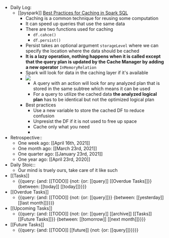 - Daily Log:
    - [[pyspark]] [Best Practices for Caching in Spark SQL](https://towardsdatascience.com/best-practices-for-caching-in-spark-sql-b22fb0f02d34)
        - Caching is a common technique for reusing some computation
        - It can speed up queries that use the same data
        - There are two functions used for caching
            - `df.cahce()`
            - `df.persist()`
        - Persist takes an optional argument `storageLevel` where we can specify the location where the data should be cached
        - **It is a lazy operation, nothing happens when it is called except that the query plan is updated by the Cache Manager by adding a new operator** `InMemoryRelation`
        - Spark will look for data in the caching layer if it's available
        - ![](https://firebasestorage.googleapis.com/v0/b/firescript-577a2.appspot.com/o/imgs%2Fapp%2Fforever-learning%2Fcih91BCeaf.png?alt=media&token=fea198a1-984e-482c-8e17-5d5a3465763b)
            - A query with an action will look for any analyzed plan that is stored in the same subtree which means it can be used
            - For a query to utilize the cached data **the analyzed logical plan** has to be identical but not the optimized logical plan
        - Best practices
            - Use a new variable to store the cached DF to reduce confusion
            - Unpresist the DF if it is not used to free up space
            - Cache only what you need
            - 
- Retrospective::
    - One week ago: [[April 16th, 2021]]
    - One month ago: [[March 23rd, 2021]]
    - One quarter ago: [[January 23rd, 2021]]
    - One year ago: [[April 23rd, 2020]]
- Daily Stoic::
    - Our mind is truely ours, take care of it like such
- [[Tasks]]
    - {{query: {and: [[TODO]] {not: {or: [[query]] [[Overdue Tasks]]}} {between: [[today]] [[today]]}}}}
- [[Overdue Tasks]]
    - {{query: {and: [[TODO]] {not: {or: [[query]]}} {between: [[yesterday]] [[last month]]}}}}
- [[Upcoming Tasks]]
    - {{query: {and: [[TODO]] {not: {or: [[query]] [[archive]] [[Tasks]] [[Future Tasks]]}} {between: [[tomorrow]] [[next month]]}}}}
- [[Future Tasks]]
    - {{query: {and: [[TODO]] [[future]] {not: {or: [[query]]}}}}}
